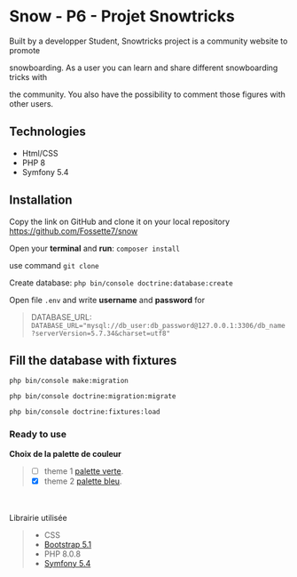 # Snow - P6 - Projet Snowtricks

Built by a developper Student, Snowtricks project is a community website to promote

snowboarding. As a user you can learn and share different snowboarding tricks with

the community. You also have the possibility to comment those figures with other users.

## Technologies
  - Html/CSS
  - PHP 8
  - Symfony 5.4

## Installation

Copy the link on GitHub and clone it on your local repository
https://github.com/Fossette7/snow

Open your **terminal** and **run**: `composer install`

use command `git clone`

Create database: `php bin/console doctrine:database:create`

Open file `.env` and write **username** and **password** for 

> DATABASE_URL: `DATABASE_URL="mysql://db_user:db_password@127.0.0.1:3306/db_name?serverVersion=5.7.34&charset=utf8"`

## Fill the database with fixtures

`php bin/console make:migration`

`php bin/console doctrine:migration:migrate`

`php bin/console doctrine:fixtures:load`

### Ready to use

**Choix de la palette de couleur**
> - [ ] theme 1 [palette verte](https://colorhunt.co/palette/3e8e7e7cd1b8fabb51faedc6).
> - [x] theme 2 [palette bleu](https://colorhunt.co/palette/22577e5584ac95d1ccf6f2d4).
  
  <br/><br/>
Librairie utilisée
> - CSS
> - [Bootstrap 5.1](https://getbootstrap.com/docs/5.1/getting-started/introduction/)
> - PHP 8.0.8
> - [Symfony 5.4](https://symfony.com/download)
